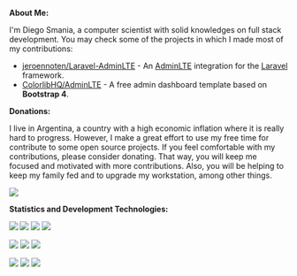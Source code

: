 <!--
**dfsmania/dfsmania** is a ✨ _special_ ✨ repository because its `README.md` (this file) appears on your GitHub profile.

Here are some ideas to get you started:

- 🔭 I’m currently working on ...
- 🌱 I’m currently learning ...
- 👯 I’m looking to collaborate on ...
- 🤔 I’m looking for help with ...
- 💬 Ask me about ...
- 📫 How to reach me: ...
- 😄 Pronouns: ...
- ⚡ Fun fact: ...
-->

__About Me:__

I'm Diego Smania, a computer scientist with solid knowledges on full stack development. You may check some of the projects in which I made most of my contributions:

- [jeroennoten/Laravel-AdminLTE](https://github.com/jeroennoten/Laravel-AdminLTE) - An [AdminLTE](https://github.com/ColorlibHQ/AdminLTE) integration for the [Laravel](https://laravel.com/) framework.
- [ColorlibHQ/AdminLTE](https://github.com/ColorlibHQ/AdminLTE) - A free admin dashboard template based on **Bootstrap 4**.

__Donations:__

I live in Argentina, a country with a high economic inflation where it is really hard to progress. However, I make a great effort to use my free time for contribute to some open source projects. If you feel comfortable with my contributions, please consider donating. That way, you will keep me focused and motivated with more contributions. Also, you will be helping to keep my family fed and to upgrade my workstation, among other things.

[![](https://www.paypalobjects.com/en_US/i/btn/btn_donateCC_LG.gif)](https://www.paypal.com/donate?hosted_button_id=2TLVPTRE84L5C&source=url)

__Statistics and Development Technologies:__

<!-- Add statistics using anuraghazra/github-readme-stats package -->
<img src="https://github-readme-stats.vercel.app/api?username=dfsmania&show_icons=true&bg_color=40,000000,4477b2&text_color=ffffff&title_color=fdc271&icon_color=E8BF8B" align="left">

<!-- Add shield badges using https://shields.io/ -->
![](https://img.shields.io/badge/OS-Linux-blue?logo=linux&logoColor=white&color=4477b2&style=flat-square)
![](https://img.shields.io/badge/OS-Windows-blue?logo=windows&logoColor=white&color=4477b2&style=flat-square)
![](https://img.shields.io/badge/DBMS-MySQL-blue?logo=mysql&logoColor=white&color=4477b2&style=flat-square)

![](https://img.shields.io/badge/Code-Html5-blue?logo=html5&logoColor=white&color=4477b2&style=flat-square)
![](https://img.shields.io/badge/Code-JavaScript-blue?logo=javascript&logoColor=white&color=4477b2&style=flat-square)
![](https://img.shields.io/badge/Code-PHP-blue?logo=php&logoColor=white&color=4477b2&style=flat-square)

![](https://img.shields.io/badge/Fwk-Laravel-blue?logo=laravel&logoColor=white&color=4477b2&style=flat-square)
![](https://img.shields.io/badge/Fwk-Bootstrap-blue?logo=bootstrap&logoColor=white&color=4477b2&style=flat-square)
![](https://img.shields.io/badge/Fwk-jQuery-blue?logo=jquery&logoColor=white&color=4477b2&style=flat-square)
